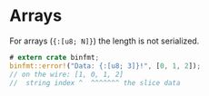 # Arrays

For arrays (`{:[u8; N]}`) the length is not serialized.

``` rust
# extern crate binfmt;
binfmt::error!("Data: {:[u8; 3]}!", [0, 1, 2]);
// on the wire: [1, 0, 1, 2]
//  string index ^  ^^^^^^^ the slice data
```

